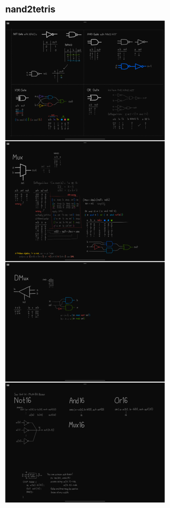 # nand2tetris


![](drawings/not%20and%20or%20xor.PNG)
![](drawings/mux.PNG)
![](drawings/dmux.PNG)
![](drawings/buses.PNG)